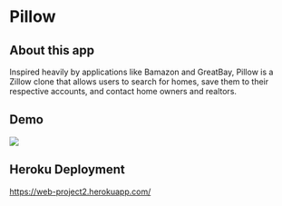 # Pillow 

## About this app

Inspired heavily by applications like Bamazon and GreatBay, Pillow is a Zillow clone that allows users to search for homes, save them to their respective accounts, and contact home owners and realtors. 

## Demo
![](Pillow.gif)

## Heroku Deployment

https://web-project2.herokuapp.com/